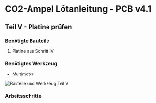 # CO2-Ampel Lötanleitung - PCB v4.1

## Teil V - Platine prüfen
### Benötigte Bauteile
1. Platine aus Schritt IV

### Benötigtes Werkzeug
* Multimeter

![Bauteile und Werkzeug Teil V](../images/loeten/teil5_material.jpg)

### Arbeitsschritte

